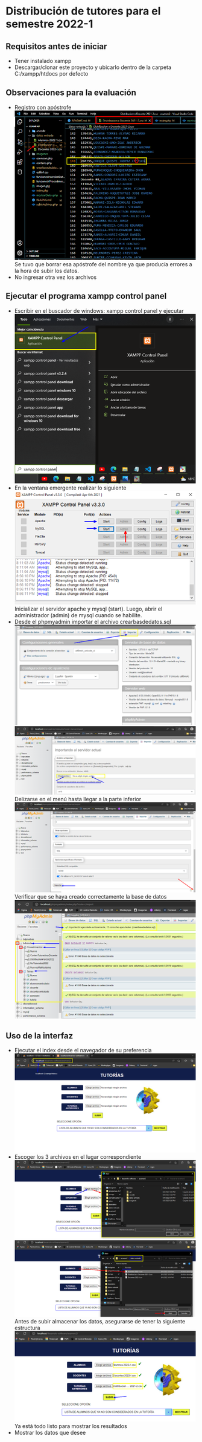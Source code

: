 # Distribución de tutores para el semestre 2022-1
## Requisitos antes de iniciar
- Tener instalado xampp
- Descargar/clonar este proyecto y ubicarlo dentro de la carpeta C:/xampp/htdocs por defecto
## Observaciones para la evaluación
- Registro con apóstrofe <br>
![borrar dato](imagenes/apostrofe.png)<br>
Se tuvo que borrar esa apóstrofe del nombre ya que producía errores a la hora de subir los datos.<br>
- No ingresar otra vez los archivos
## Ejecutar el programa xampp control panel
- Escribir en el buscador de windows: xampp control panel y ejecutar<br>
![xampp en windows](imagenes/buscarxamp.png)<br>
- En la ventana emergente realizar lo siguiente<br>
![xampp control](imagenes/iniciarservidores.png)<br>
Inicializar el servidor apache y mysql (start).
Luego, abrir el administrador (admin) de mysql cuando se habilite.
- Desde el phpmyadmin importar el archivo crearbasdedatos.sql<br>
![importar base de datos](imagenes/clickimportar.png)
![importar base de datos 1](imagenes/guiarSeleccionarchivo.png)
Delizarse en el menú hasta llegar a la parte inferior<br>
![importar base de datos 2](imagenes/scroll.png)
Verificar que se haya creado correctamente la base de datos<br>
![verificar base de datos](imagenes/verificarbd.png)
## Uso de la interfaz
- Ejecutar el index desde el navegador de su preferencia<br>
![ruta index](imagenes/explocalhost.png)
- Escoger los 3 archivos en el lugar correspondiente<br>
![eleccion archivo](imagenes/elegirarchivo.png)
![eleccion archivo](imagenes/datosentrada.png)
Antes de subir almacenar los datos, asegurarse de tener la siguiente estructura<br>
![subir](imagenes/subir.png)
Ya está todo listo para mostrar los resultados
- Mostrar los datos que desee